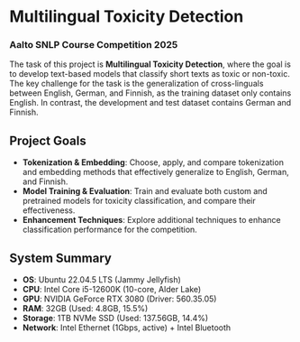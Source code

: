 # Multilingual Toxicity Detection
### Aalto SNLP Course Competition 2025

The task of this project is **Multilingual Toxicity Detection**, where the goal is to develop text-based models that classify short texts as toxic or non-toxic. The key challenge for the task is the generalization of cross-linguals between English, German, and Finnish, as the training dataset only contains English. In contrast, the development and test dataset contains German and Finnish.

## Project Goals

- **Tokenization & Embedding**: Choose, apply, and compare tokenization and embedding methods that effectively generalize to English, German, and Finnish.
- **Model Training & Evaluation**: Train and evaluate both custom and pretrained models for toxicity classification, and compare their effectiveness.
- **Enhancement Techniques**: Explore additional techniques to enhance classification performance for the competition.

## System Summary

- **OS**: Ubuntu 22.04.5 LTS (Jammy Jellyfish)
- **CPU**: Intel Core i5-12600K (10-core, Alder Lake)
- **GPU**: NVIDIA GeForce RTX 3080 (Driver: 560.35.05)
- **RAM**: 32GB (Used: 4.8GB, 15.5%)
- **Storage**: 1TB NVMe SSD (Used: 137.56GB, 14.4%)
- **Network**: Intel Ethernet (1Gbps, active) + Intel Bluetooth


